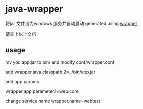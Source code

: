 # java-wrapper

将jar 文件设为windows 服务并自动启动
generated using [wrapper](http://wrapper.tanukisoftware.com/doc/english/integrate-simple-win.html)

请查上以上文档

## usage

mv you app.jar to bin/
and modify conf/wrapper.conf

add wrapper.java.classpath.2=../bin/app.jar

add app params

wrapper.app.parameter.1=web.core

change service name
wrapper.name=webtest
